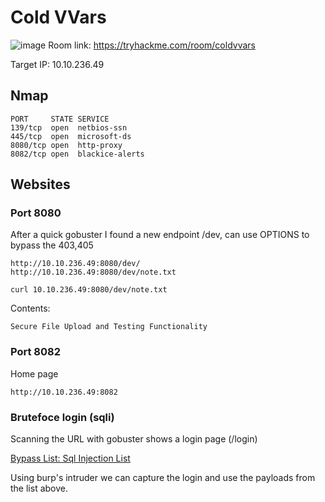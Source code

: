 # Cold VVars
![image](https://user-images.githubusercontent.com/5285547/125272663-03ea6780-e304-11eb-9595-4169d0b8fdc3.png)
Room link: https://tryhackme.com/room/coldvvars

Target IP: 10.10.236.49

## Nmap 

```
PORT     STATE SERVICE
139/tcp  open  netbios-ssn
445/tcp  open  microsoft-ds
8080/tcp open  http-proxy
8082/tcp open  blackice-alerts
```

## Websites
### Port 8080

After a quick gobuster I found a new endpoint /dev, can use OPTIONS to bypass the 403,405
```
http://10.10.236.49:8080/dev/
http://10.10.236.49:8080/dev/note.txt
```
```
curl 10.10.236.49:8080/dev/note.txt 
```
Contents: 
```
Secure File Upload and Testing Functionality
```

### Port 8082

Home page
```
http://10.10.236.49:8082
```

### Brutefoce login (sqli) 
Scanning the URL with gobuster shows a login page (/login)  

[Bypass List: Sql Injection List](/tryhackme/coldVVars/sql_Injection_Bypass.txt)

Using burp's intruder we can capture the login and use the payloads from the list above. 





